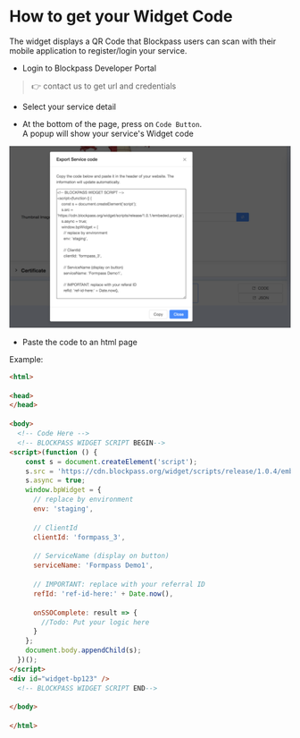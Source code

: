 # How to get your Widget Code

The widget displays a QR Code that Blockpass users can scan with their mobile application to register/login your service.

- Login to Blockpass Developer Portal

> :point_right: contact us to get url and credentials

- Select your service detail

- At the bottom of the page, press on `Code Button`.  
  A popup will show your service's Widget code

![WidgetCode](/docs/kyc-connect-dashboard/imgs/WidgetCode.png)

- Paste the code to an html page

Example:

```html
<html>

<head>
</head>

<body>
  <!-- Code Here -->
  <!-- BLOCKPASS WIDGET SCRIPT BEGIN-->
<script>(function () {
    const s = document.createElement('script');
    s.src = 'https://cdn.blockpass.org/widget/scripts/release/1.0.4/embeded.prod.js';
    s.async = true;
    window.bpWidget = {
      // replace by environment
      env: 'staging',

      // ClientId
      clientId: 'formpass_3',

      // ServiceName (display on button)
      serviceName: 'Formpass Demo1',

      // IMPORTANT: replace with your referral ID
      refId: 'ref-id-here:' + Date.now(),

      onSSOComplete: result => {
        //Todo: Put your logic here
      }
    };
    document.body.appendChild(s);
  })();
</script>
<div id="widget-bp123" />
  <!-- BLOCKPASS WIDGET SCRIPT END-->

</body>

</html>
```
